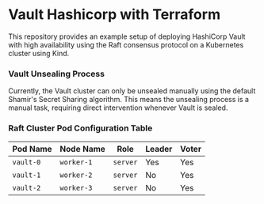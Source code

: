 # Vault Hashicorp with Terraform

This repository provides an example setup of deploying HashiCorp Vault with high availability using the Raft consensus protocol on a Kubernetes cluster using Kind.

### Vault Unsealing Process

Currently, the Vault cluster can only be unsealed manually using the default Shamir's Secret Sharing algorithm. This means the unsealing process is a manual task, requiring direct intervention whenever Vault is sealed.

### Raft Cluster Pod Configuration Table

| **Pod Name** | **Node Name**  | **Role**   | **Leader** | **Voter** |
|--------------|----------------|------------|------------|-----------|
| `vault-0`    | `worker-1`     | `server`   | Yes        | Yes       |
| `vault-1`    | `worker-2`     | `server`   | No         | Yes       |
| `vault-2`    | `worker-3`     | `server`   | No         | Yes       |

